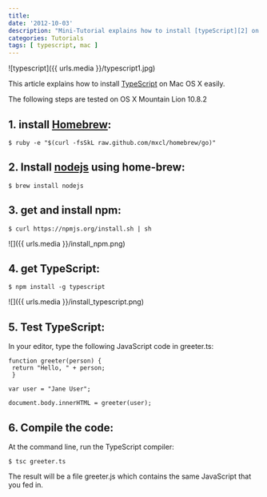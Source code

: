 ```yaml
---
title:
date: '2012-10-03'
description: "Mini-Tutorial explains how to install [typeScript][2] on Mac OS X easily "
categories: Tutorials  
tags: [ typescript, mac ] 
---
```



![typescript]({{ urls.media }}/typescript1.jpg)


This article explains how to install [TypeScript][2] on Mac OS X easily.

The following steps are tested on OS X Mountain Lion 10.8.2 

## 1. install [Homebrew][3]:

    $ ruby -e "$(curl -fsSkL raw.github.com/mxcl/homebrew/go)"

## 2. Install [nodejs][4] using home-brew:

    $ brew install nodejs

## 3. get and install npm:

    $ curl https://npmjs.org/install.sh | sh

![]({{ urls.media }}/install_npm.png)

## 4. get TypeScript:

    $ npm install -g typescript

![]({{ urls.media }}/install_typescript.png)
## 5. Test TypeScript:

In your editor, type the following JavaScript code in greeter.ts:

    function greeter(person) {
     return "Hello, " + person;
     }
    
    var user = "Jane User";
    
    document.body.innerHTML = greeter(user);
    
    

## 6. Compile the code:

At the command line, run the TypeScript compiler:

    $ tsc greeter.ts

The result will be a file greeter.js which contains the same JavaScript that you fed in.

 [1]: http://cyounes.com/new/how-to-install-typescript-on-mac-os-x
 [2]: http://www.typescriptlang.org/ "TypeScript"
 [3]: http://mxcl.github.com/homebrew/
 [4]: http://nodejs.org
 [5]:
 [6]: 

